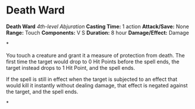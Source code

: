 # Death Ward

**Death Ward**
_4th-level Abjuration_
**Casting Time:** 1 action
**Attack/Save:** None
**Range:** Touch
**Components:** V S
**Duration:** 8 hour
**Damage/Effect:** Damage

*<p>You touch a creature and grant it a measure of protection from death. The first time the target would drop to 0 Hit Points before the spell ends, the target instead drops to 1 Hit Point, and the spell ends.

If the spell is still in effect when the target is subjected to an effect that would kill it instantly without dealing damage, that effect is negated against the target, and the spell ends.</p>*